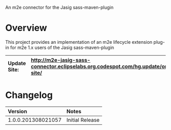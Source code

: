 An m2e connector for the Jasig sass-maven-plugin

# Overview #
This project provides an implementation of an m2e lifecycle extension plug-in for m2e 1.x users of the Jasig sass-maven-plugin

|**Update Site:**| http://m2e-jasig-sass-connector.eclipselabs.org.codespot.com/hg.update/org.eclipselabs.m2e.jasig.sass.connector.update-site/|
|:---------------|:----------------------------------------------------------------------------------------------------------------------------|

# Changelog #
|**Version**|**Notes**|
|:----------|:--------|
|1.0.0.201308021057|Initial Release|
